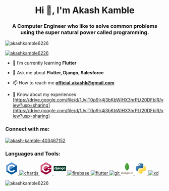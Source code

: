 <h1 align="center">Hi 👋, I'm Akash Kamble</h1>
<h3 align="center">A Computer Engineer who like to solve common problems using the super natural power called programming.</h3>

<p align="left"> <img src="https://komarev.com/ghpvc/?username=akashkamble6226&label=Profile%20views&color=0e75b6&style=flat" alt="akashkamble6226" /> </p>

<p align="left"> <a href="https://github.com/ryo-ma/github-profile-trophy"><img src="https://github-profile-trophy.vercel.app/?username=akashkamble6226" alt="akashkamble6226" /></a> </p>

- 🌱 I’m currently learning **Flutter**

- 💬 Ask me about **Flutter, Django, Salesforce**

- 📫 How to reach me **official.akashk@gmail.com**

- 📄 Know about my experiences [https://drive.google.com/file/d/1JvIT0p9Ir4j3bKbWiHX3hrPLt20DFblR/view?usp=sharing](https://drive.google.com/file/d/1JvIT0p9Ir4j3bKbWiHX3hrPLt20DFblR/view?usp=sharing)

<h3 align="left">Connect with me:</h3>
<p align="left">
<a href="https://linkedin.com/in/akash-kamble-403467152" target="blank"><img align="center" src="https://raw.githubusercontent.com/rahuldkjain/github-profile-readme-generator/master/src/images/icons/Social/linked-in-alt.svg" alt="akash-kamble-403467152" height="30" width="40" /></a>
</p>

<h3 align="left">Languages and Tools:</h3>
<p align="left"> <a href="https://www.cprogramming.com/" target="_blank"> <img src="https://raw.githubusercontent.com/devicons/devicon/master/icons/c/c-original.svg" alt="c" width="40" height="40"/> </a> <a href="https://www.chartjs.org" target="_blank"> <img src="https://www.chartjs.org/media/logo-title.svg" alt="chartjs" width="40" height="40"/> </a> <a href="https://www.w3schools.com/cpp/" target="_blank"> <img src="https://raw.githubusercontent.com/devicons/devicon/master/icons/cplusplus/cplusplus-original.svg" alt="cplusplus" width="40" height="40"/> </a> <a href="https://www.djangoproject.com/" target="_blank"> <img src="https://raw.githubusercontent.com/devicons/devicon/master/icons/django/django-original.svg" alt="django" width="40" height="40"/> </a> <a href="https://firebase.google.com/" target="_blank"> <img src="https://www.vectorlogo.zone/logos/firebase/firebase-icon.svg" alt="firebase" width="40" height="40"/> </a> <a href="https://flutter.dev" target="_blank"> <img src="https://www.vectorlogo.zone/logos/flutterio/flutterio-icon.svg" alt="flutter" width="40" height="40"/> </a> <a href="https://git-scm.com/" target="_blank"> <img src="https://www.vectorlogo.zone/logos/git-scm/git-scm-icon.svg" alt="git" width="40" height="40"/> </a> <a href="https://www.mongodb.com/" target="_blank"> <img src="https://raw.githubusercontent.com/devicons/devicon/master/icons/mongodb/mongodb-original-wordmark.svg" alt="mongodb" width="40" height="40"/> </a> <a href="https://www.python.org" target="_blank"> <img src="https://raw.githubusercontent.com/devicons/devicon/master/icons/python/python-original.svg" alt="python" width="40" height="40"/> </a> <a href="https://www.adobe.com/products/xd.html" target="_blank"> <img src="https://cdn.worldvectorlogo.com/logos/adobe-xd.svg" alt="xd" width="40" height="40"/> </a> </p>

<p><img align="center" src="https://github-readme-stats.vercel.app/api/top-langs?username=akashkamble6226&show_icons=true&locale=en&layout=compact" alt="akashkamble6226" /></p>
